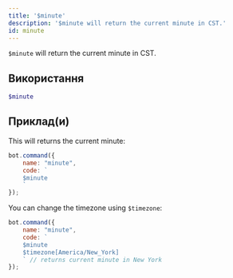 ```yaml
---
title: '$minute'
description: '$minute will return the current minute in CST.'
id: minute
---
```


`$minute` will return the current minute in CST.

## Використання

```php
$minute
```

## Приклад(и)

This will returns the current minute:

```javascript
bot.command({
    name: "minute",
    code: `
    $minute
    `
});
```

You can change the timezone using `$timezone`:

```javascript
bot.command({
    name: "minute",
    code: `
    $minute 
    $timezone[America/New_York]
    ` // returns current minute in New York
});
```